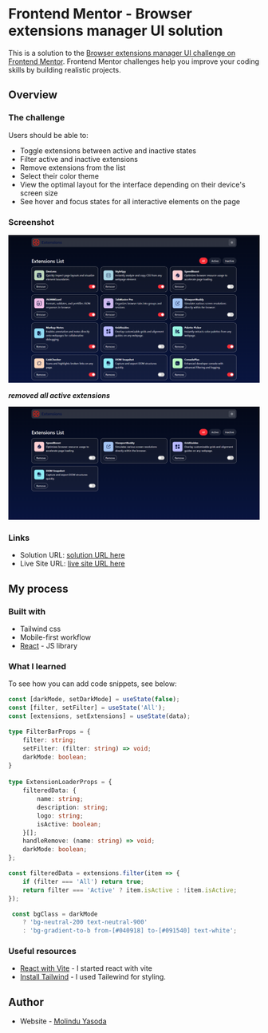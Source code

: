 # Frontend Mentor - Browser extensions manager UI solution

This is a solution to the [Browser extensions manager UI challenge on Frontend Mentor](https://www.frontendmentor.io/challenges/browser-extension-manager-ui-yNZnOfsMAp). Frontend Mentor challenges help you improve your coding skills by building realistic projects.

## Overview

### The challenge

Users should be able to:

- Toggle extensions between active and inactive states
- Filter active and inactive extensions
- Remove extensions from the list
- Select their color theme
- View the optimal layout for the interface depending on their device's screen size
- See hover and focus states for all interactive elements on the page

### Screenshot

![](./public/screenshot01.png)

***removed all active extensions***

![](./public/screenshot02.png)

### Links

- Solution URL: [solution URL here](https://github.com/molindu/Browser-extensions-manager-UI.git)
- Live Site URL: [live site URL here](https://molindu.github.io/Browser-extensions-manager-UI/)

## My process

### Built with

- Tailwind css
- Mobile-first workflow
- [React](https://reactjs.org/) - JS library

### What I learned

To see how you can add code snippets, see below:

```js
const [darkMode, setDarkMode] = useState(false);
const [filter, setFilter] = useState('All');
const [extensions, setExtensions] = useState(data);
```
```ts
type FilterBarProps = {
    filter: string;
    setFilter: (filter: string) => void;
    darkMode: boolean;
}

type ExtensionLoaderProps = {
    filteredData: {
        name: string;
        description: string;
        logo: string;
        isActive: boolean;
    }[];
    handleRemove: (name: string) => void;
    darkMode: boolean;
};
```
```js
const filteredData = extensions.filter(item => {
    if (filter === 'All') return true;
    return filter === 'Active' ? item.isActive : !item.isActive;
});
```
```js
 const bgClass = darkMode
    ? 'bg-neutral-200 text-neutral-900'
    : 'bg-gradient-to-b from-[#040918] to-[#091540] text-white';

```

### Useful resources

- [React with Vite](https://vite.dev/guide/) - I started react with vite 
- [Install Tailwind](https://tailwindcss.com/docs/installation/using-vite) - I used Tailewind for styling.

## Author

- Website - [Molindu Yasoda](https://github.com/molindu/Browser-extensions-manager-UI.git)
